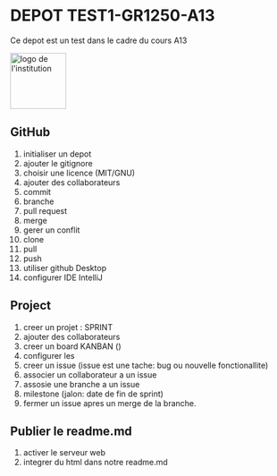 #  DEPOT TEST1-GR1250-A13
Ce depot est un test dans le cadre du cours A13

<img src="image_logo.jpg" alt="logo de l'institution" width="100px">

## GitHub
1. initialiser un depot
2. ajouter le gitignore
3. choisir une licence (MIT/GNU)
4. ajouter des collaborateurs
5. commit
6. branche
7. pull request
8. merge
9. gerer un conflit
10. clone
11. pull
12. push
13. utiliser github Desktop
14. configurer IDE IntelliJ

## Project
1. creer un projet : SPRINT
2. ajouter des collaborateurs
3. creer un board KANBAN ()
4. configurer les 
5. creer un issue (issue est une tache: bug ou nouvelle fonctionallite)
6. associer un collaborateur a un issue
7. assosie une branche a un issue
8. milestone (jalon: date de fin de sprint)
9. fermer un issue apres un merge de la branche.

## Publier le readme.md
1. activer le serveur web
2. integrer du html dans notre readme.md

